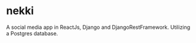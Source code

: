 # nekki
A social media app in ReactJs, Django and DjangoRestFramework.
Utilizing a Postgres database.
